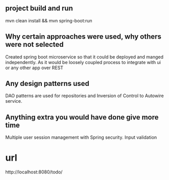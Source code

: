 

## project build and run
mvn clean install && mvn spring-boot:run

## Why certain approaches were used, why others were not selected
Created spring boot microservice so that it could be deployed and manged independently.
As it would be loosely coupled process to integrate with ui or any other app over REST

##  Any design patterns used
DAO patterns are used for repositories and Inversion of Control to Autowire service.

## Anything extra you would have done give more time
Multiple user session management with Spring security.
Input validation

# url 
http://localhost:8080/todo/
